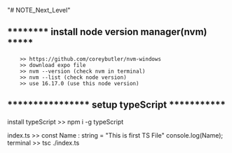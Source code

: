"# NOTE_Next_Level" 



 ## ******** install node version  manager(nvm) *****
        >> https://github.com/coreybutler/nvm-windows 
        >> download expo file 
        >> nvm --version (check nvm in terminal)
        >> nvm --list (check node version)
        >> use 16.17.0 (use this node version)
        
## **************** setup typeScript ***********

install typeScript >>
     npm i -g  typeScript

index.ts >>
            const Name : string = "This is first TS File"
            console.log(Name);
terminal >> 
            tsc ./index.ts




